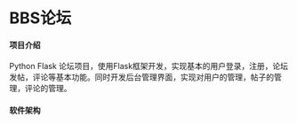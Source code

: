 # BBS论坛

#### 项目介绍
  Python Flask 论坛项目，使用Flask框架开发，实现基本的用户登录，注册，论坛发帖，评论等基本功能。同时开发后台管理界面，实现对用户的管理，帖子的管理，评论的管理。

#### 软件架构



